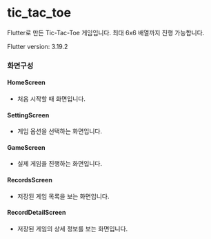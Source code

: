# tic_tac_toe

Flutter로 만든 Tic-Tac-Toe 게임입니다. 최대 6x6 배열까지 진행 가능합니다.

Flutter version: 3.19.2

### 화면구성

#### HomeScreen
- 처음 시작할 때 화면입니다.

#### SettingScreen
- 게임 옵션을 선택하는 화면입니다.

#### GameScreen
- 실제 게임을 진행하는 화면입니다.

#### RecordsScreen
- 저장된 게임 목록을 보는 화면입니다.

#### RecordDetailScreen
- 저장된 게임의 상세 정보를 보는 화면입니다.


